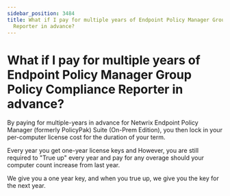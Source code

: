 ```yaml
---
sidebar_position: 3484
title: What if I pay for multiple years of Endpoint Policy Manager Group Policy Compliance
  Reporter in advance?
---
```


# What if I pay for multiple years of Endpoint Policy Manager Group Policy Compliance Reporter in advance?

By paying for multiple-years in advance for Netwrix Endpoint Policy Manager (formerly PolicyPak) Suite (On-Prem Edition), you then lock in your per-computer license cost for the duration of your term.

Every year you get one-year license keys and However, you are still required to "True up" every year and pay for any overage should your computer count increase from last year.

We give you a one year key, and when you true up, we give you the key for the next year.